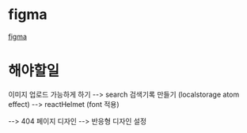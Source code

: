 
# figma
[figma](https://www.figma.com/file/VdqnJ2uhOuZA9jhywhxCsX/Like-Reddit?node-id=8-70&t=WSYYUJuWCmMMVJgE-0)

# 해야할일

이미지 업로드 가능하게 하기
--> search 검색기록 만들기 (localstorage atom effect)
--> reactHelmet (font 적용)

--> 404 페이지 디자인
--> 반응형 디자인 설정
   